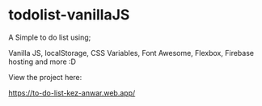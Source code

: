 # todolist-vanillaJS


A Simple to do list using;

Vanilla JS, localStorage, CSS Variables, Font Awesome, Flexbox, Firebase hosting and more :D

View the project here:

https://to-do-list-kez-anwar.web.app/

